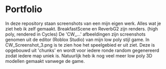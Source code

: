 # Portfolio
In deze repository staan screenshots van een mijn eigen werk. Alles wat je ziet heb ik zelf gemaakt.
BreakfastScene en ReverbG2 zijn renders. (high poly, rendered in Cycles)
De 'CW_...' afbeeldingen zijn screenshots genomen uit de editor (Roblox Studio) van mijn low poly stijl game. In CW_Screenshot_3.png is te zien hoe het speelgebied er uit ziet. Deze is opgebouwd uit 'chunks' en wordt voor iedere ronde random gegenereerd zodat iedere map uniek is.
Natuurlijk heb ik nog veel meer low poly 3D modellen gemaakt vanwege de game.
